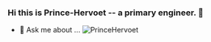 ### Hi this is Prince-Hervoet -- a primary engineer. 👋
- 💬 Ask me about ...
![PrinceHervoet](https://github.com/Prince-Hervoet/Prince-Hervoet/assets/122962161/d3af3b38-6eab-46c9-bf4a-11068223b45a)





<!--
**Prince-Hervoet/Prince-Hervoet** is a ✨ _special_ ✨ repository because its `README.md` (this file) appears on your GitHub profile.

Here are some ideas to get you started:

- 🔭 I’m currently working on ...
- 🌱 I’m currently learning ...
- 👯 I’m looking to collaborate on ...
- 🤔 I’m looking for help with ...
- 💬 Ask me about ...
- 📫 How to reach me: ...
- 😄 Pronouns: ...
- ⚡ Fun fact: ...
-->
